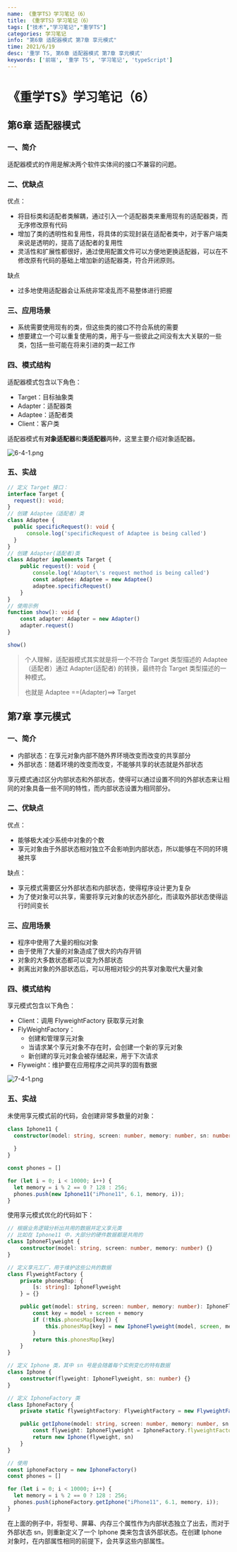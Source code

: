 ```yaml
---
name: 《重学TS》学习笔记（6）
title: 《重学TS》学习笔记（6）
tags: ["技术","学习笔记","重学TS"]
categories: 学习笔记
info: "第6章 适配器模式 第7章 享元模式"
time: 2021/6/19
desc: '重学 TS, 第6章 适配器模式 第7章 享元模式'
keywords: ['前端', '重学 TS', '学习笔记', 'typeScript']
---
```


# 《重学TS》学习笔记（6）

## 第6章 适配器模式

### 一、简介

适配器模式的作用是解决两个软件实体间的接口不兼容的问题。

### 二、优缺点

优点：

- 将目标类和适配者类解耦，通过引入一个适配器类来重用现有的适配器类，而无序修改原有代码
- 增加了类的透明性和复用性，将具体的实现封装在适配者类中，对于客户端类来说是透明的，提高了适配者的复用性
- 灵活性和扩展性都很好，通过使用配置文件可以方便地更换适配器，可以在不修改原有代码的基础上增加新的适配器类，符合开闭原则。

缺点

- 过多地使用适配器会让系统非常凌乱而不易整体进行把握

### 三、应用场景

- 系统需要使用现有的类，但这些类的接口不符合系统的需要
- 想要建立一个可以重复使用的类，用于与一些彼此之间没有太大关联的一些类，包括一些可能在将来引进的类一起工作

### 四、模式结构

适配器模式包含以下角色：

- Target：目标抽象类
- Adapter：适配器类
- Adaptee：适配者类
- Client：客户类

适配器模式有**对象适配器**和**类适配器**两种，这里主要介绍对象适配器。

![6-4-1.png](./images/6-4-1.png)

### 五、实战

```typescript
// 定义 Target 接口：
interface Target {
  request(): void;
}
// 创建 Adaptee（适配者）类
class Adaptee {
  public specificRequest(): void {
      console.log('specificRequest of Adaptee is being called')
  }
}
// 创建 Adapter(适配者)类
class Adapter implements Target {
    public request(): void {
        console.log('Adapter\'s request method is being called')
        const adaptee: Adaptee = new Adaptee()
        adaptee.specificRequest()
    }
}
// 使用示例
function show(): void {
    const adapter: Adapter = new Adapter()
    adapter.request()
}

show()
```

> 个人理解，适配器模式其实就是将一个不符合 Target 类型描述的 Adaptee（适配者）通过 Adapter(适配者) 的转换，最终符合 Target 类型描述的一种模式。
>
> 也就是 Adaptee ==(Adapter)==> Target

## 第7章 享元模式

### 一、简介

- 内部状态：在享元对象内部不随外界环境改变而改变的共享部分
- 外部状态：随着环境的改变而改变，不能够共享的状态就是外部状态

享元模式通过区分内部状态和外部状态，使得可以通过设置不同的外部状态来让相同的对象具备一些不同的特性，而内部状态设置为相同部分。

### 二、优缺点

优点：

- 能够极大减少系统中对象的个数
- 享元对象由于外部状态相对独立不会影响到内部状态，所以能够在不同的环境被共享

缺点：

- 享元模式需要区分外部状态和内部状态，使得程序设计更为复杂
- 为了使对象可以共享，需要将享元对象的状态外部化，而读取外部状态使得运行时间变长

### 三、应用场景

- 程序中使用了大量的相似对象
- 由于使用了大量的对象造成了很大的内存开销
- 对象的大多数状态都可以变为外部状态
- 剥离出对象的外部状态后，可以用相对较少的共享对象取代大量对象

### 四、模式结构

享元模式包含以下角色：

- Client：调用 FlyweightFactory 获取享元对象
- FlyWeightFactory：
  - 创建和管理享元对象
  - 当请求某个享元对象不存在时，会创建一个新的享元对象
  - 新创建的享元对象会被存储起来，用于下次请求
- Flyweight：维护要在应用程序之间共享的固有数据

![7-4-1.png](./images/7-4-1.png)

### 五、实战

未使用享元模式前的代码，会创建非常多数量的对象：

```typescript
class Iphone11 {
  constructor(model: string, screen: number, memory: number, sn: number) {
    
  }
}

const phones = []

for (let i = 0; i < 10000; i++) {
  let memory = i % 2 == 0 ? 128 : 256;
  phones.push(new Iphone11("iPhone11", 6.1, memory, i));
}
```

使用享元模式优化的代码如下：

```typescript
// 根据业务逻辑分析出共用的数据并定义享元类
// 比如在 Iphone11 中，大部分的硬件数据都是共用的
class IphoneFlyweight {
    constructor(model: string, screen: number, memory: number) {}
}

// 定义享元工厂，用于维护这些公共的数据
class FlyweightFactory {
    private phonesMap: {
        [s: string]: IphoneFlyweight
    } = {}

    public get(model: string, screen: number, memory: number): IphoneFlyweight {
        const key = model + screen + memory
        if (!this.phonesMap[key]) {
            this.phonesMap[key] = new IphoneFlyweight(model, screen, memory)
        }
        return this.phonesMap[key]
    }
}

// 定义 Iphone 类，其中 sn 号是会随着每个实例变化的特有数据
class Iphone {
    constructor(flyweight: IphoneFlyweight, sn: number) {}
}

// 定义 IphoneFactory 类
class IphoneFactory {
    private static flyweightFactory: FlyweightFactory = new FlyweightFactory()

    public getIphone(model: string, screen: number, memory: number, sn: number) {
        const flyweight: IphoneFlyweight = IphoneFactory.flyweightFactory.get(model, screen, memory)
        return new Iphone(flyweight, sn)
    }
}

// 使用
const iphoneFactory = new IphoneFactory()
const phones = []

for (let i = 0; i < 10000; i++) {
  let memory = i % 2 == 0 ? 128 : 256;
  phones.push(iphoneFactory.getIphone("iPhone11", 6.1, memory, i));
}
```

在上面的例子中，将型号、屏幕、内存三个属性作为内部状态独立了出去，而对于外部状态 sn，则重新定义了一个 Iphone 类来包含该外部状态。在创建 Iphone 对象时，在内部属性相同的前提下，会共享这些内部属性。



